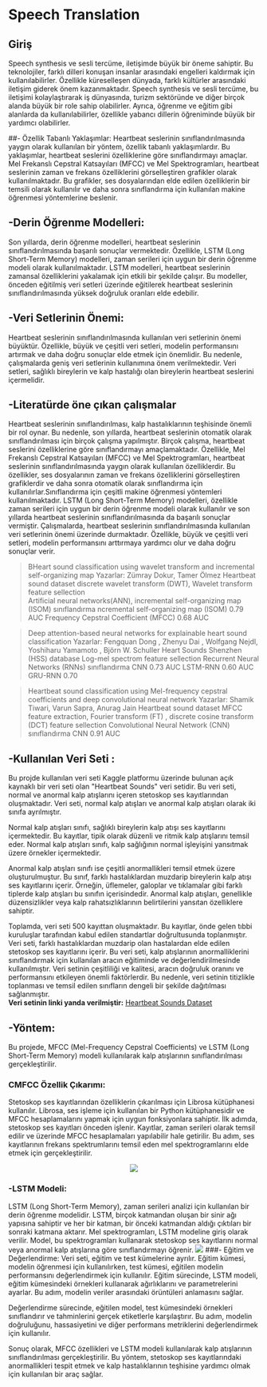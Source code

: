  # Speech Translation
## Giriş
Speech synthesis ve sesli tercüme, iletişimde büyük bir öneme sahiptir. Bu teknolojiler, farklı dilleri konuşan insanlar arasındaki engelleri kaldırmak için kullanılabilirler. Özellikle küreselleşen dünyada, farklı kültürler arasındaki iletişim giderek önem kazanmaktadır. Speech synthesis ve sesli tercüme, bu iletişimi kolaylaştırarak iş dünyasında, turizm sektöründe ve diğer birçok alanda büyük bir role sahip olabilirler. Ayrıca, öğrenme ve eğitim gibi alanlarda da kullanılabilirler, özellikle yabancı dillerin öğreniminde büyük bir yardımcı olabilirler.

##- Özellik Tabanlı Yaklaşımlar:
Heartbeat seslerinin sınıflandırılmasında yaygın olarak kullanılan bir yöntem, özellik tabanlı yaklaşımlardır. Bu yaklaşımlar, heartbeat seslerini özelliklerine göre sınıflandırmayı amaçlar. Mel Frekanslı Cepstral Katsayıları (MFCC) ve Mel Spektrogramları, heartbeat seslerinin zaman ve frekans özelliklerini görselleştiren grafikler olarak kullanılmaktadır. Bu grafikler, ses dosyalarından elde edilen özelliklerin bir temsili olarak kullanılır ve daha sonra sınıflandırma için kullanılan makine öğrenmesi yöntemlerine beslenir.

## -Derin Öğrenme Modelleri:
Son yıllarda, derin öğrenme modelleri, heartbeat seslerinin sınıflandırılmasında başarılı sonuçlar vermektedir. Özellikle, LSTM (Long Short-Term Memory) modelleri, zaman serileri için uygun bir derin öğrenme modeli olarak kullanılmaktadır. LSTM modelleri, heartbeat seslerinin zamansal özelliklerini yakalamak için etkili bir şekilde çalışır. Bu modeller, önceden eğitilmiş veri setleri üzerinde eğitilerek heartbeat seslerinin sınıflandırılmasında yüksek doğruluk oranları elde edebilir.
## -Veri Setlerinin Önemi:
Heartbeat seslerinin sınıflandırılmasında kullanılan veri setlerinin önemi büyüktür. Özellikle, büyük ve çeşitli veri setleri, modelin performansını artırmak ve daha doğru sonuçlar elde etmek için önemlidir. Bu nedenle, çalışmalarda geniş veri setlerinin kullanımına önem verilmektedir. Veri setleri, sağlıklı bireylerin ve kalp hastalığı olan bireylerin heartbeat seslerini içermelidir.
## -Literatürde öne çıkan çalışmalar
Heartbeat seslerinin sınıflandırılması, kalp hastalıklarının teşhisinde önemli bir rol oynar. Bu nedenle, son yıllarda, heartbeat seslerinin otomatik olarak sınıflandırılması için birçok çalışma yapılmıştır. Birçok çalışma, heartbeat seslerini özelliklerine göre sınıflandırmayı amaçlamaktadır. Özellikle, Mel Frekanslı Cepstral Katsayıları (MFCC) ve Mel Spektrogramları, heartbeat seslerinin sınıflandırılmasında yaygın olarak kullanılan özelliklerdir. Bu özellikler, ses dosyalarının zaman ve frekans özelliklerini görselleştiren grafiklerdir ve daha sonra otomatik olarak sınıflandırma için kullanılırlar.Sınıflandırma için çeşitli makine öğrenmesi yöntemleri kullanılmaktadır. LSTM (Long Short-Term Memory) modelleri, özellikle zaman serileri için uygun bir derin öğrenme modeli olarak kullanılır ve son yıllarda heartbeat seslerinin sınıflandırılmasında da başarılı sonuçlar vermiştir. Çalışmalarda,  heartbeat seslerinin sınıflandırılmasında kullanılan veri setlerinin önemi üzerinde durmaktadır. Özellikle, büyük ve çeşitli veri setleri, modelin performansını arttırmaya yardımcı olur ve daha doğru sonuçlar verir.

> BHeart sound classification using wavelet transform and incremental self-organizing map
> Yazarlar: Zümray Dokur,  Tamer Ölmez
> Heartbeat sound dataset
> discrete wavelet transform (DWT), Wavelet transform feature sellection                         
> Artificial neural networks(ANN), incremental self-organizing map (ISOM) sınıflandırma
> ncremental self-organizing map (ISOM)  0.79 AUC
> Frequency Cepstral Coefficient (MFCC) 0.68 AUC

> Deep attention-based neural networks for explainable heart sound classification
> Yazarlar: Fengquan Dong , Zhenyu Dai , Wolfgang Nejdl, Yoshiharu Yamamoto , Björn W. Schuller 
> Heart Sounds Shenzhen (HSS) database 
>  Log-mel spectrom feature sellection Recurrent Neural Networks (RNNs) sınıflandırma
>  CNN 0.73 AUC
> LSTM-RNN 0.60 AUC
> GRU-RNN 0.70

> Heartbeat sound classification using Mel-frequency cepstral coefficients and deep convolutional neural network
> Yazarlar: Shamik Tiwari,  Varun Sapra, Anurag Jain
> Heartbeat sound dataset
> MFCC feature extraction, Fourier transform (FT) ,  discrete cosine transform (DCT) feature sellection
> Convolutional Neural Network (CNN) sınıflandırma
> CNN 0.91 AUC  

## -Kullanılan Veri Seti :
Bu projde kullanılan veri seti Kaggle platformu üzerinde bulunan açık kaynaklı bir veri seti olan "Heartbeat Sounds" veri setidir. Bu veri seti, normal ve anormal kalp atışlarını içeren stetoskop ses kayıtlarından oluşmaktadır. Veri seti, normal kalp atışları ve anormal kalp atışları olarak iki sınıfa ayrılmıştır.

Normal kalp atışları sınıfı, sağlıklı bireylerin kalp atışı ses kayıtlarını içermektedir. Bu kayıtlar, tipik olarak düzenli ve ritmik kalp atışlarını temsil eder. Normal kalp atışları sınıfı, kalp sağlığının normal işleyişini yansıtmak üzere örnekler içermektedir.

Anormal kalp atışları sınıfı ise çeşitli anormallikleri temsil etmek üzere oluşturulmuştur. Bu sınıf, farklı hastalıklardan muzdarip bireylerin kalp atışı ses kayıtlarını içerir. Örneğin, üflemeler, galoplar ve tıklamalar gibi farklı tiplerde kalp atışları bu sınıfın içerisindedir. Anormal kalp atışları, genellikle düzensizlikler veya kalp rahatsızlıklarının belirtilerini yansıtan özelliklere sahiptir.

Toplamda, veri seti 500 kayıttan oluşmaktadır. Bu kayıtlar, önde gelen tıbbi kuruluşlar tarafından kabul edilen standartlar doğrultusunda toplanmıştır. Veri seti, farklı hastalıklardan muzdarip olan hastalardan elde edilen stetoskop ses kayıtlarını içerir. 
Bu veri seti, kalp atışlarının anormalliklerini sınıflandırmak için kullanılan aracın eğitiminde ve değerlendirilmesinde kullanılmıştır. Veri setinin çeşitliliği ve kalitesi, aracın doğruluk oranını ve performansını etkileyen önemli faktörlerdir. Bu nedenle, veri setinin titizlikle toplanması ve temsil edilen sınıfların dengeli bir şekilde dağıtılması sağlanmıştır.<br> **Veri setinin linki yanda verilmiştir:**
<a href = "https://www.kaggle.com/datasets/kinguistics/heartbeat-sounds">Heartbeat Sounds Dataset</a>

## -Yöntem:

Bu projede, MFCC (Mel-Frequency Cepstral Coefficients) ve LSTM (Long Short-Term Memory) modeli kullanılarak kalp atışlarının sınıflandırılması gerçekleştirilir.

### CMFCC Özellik Çıkarımı:
Stetoskop ses kayıtlarından özelliklerin çıkarılması için Librosa kütüphanesi kullanılır. Librosa, ses işleme için kullanılan bir Python kütüphanesidir ve MFCC hesaplamalarını yapmak için uygun fonksiyonlara sahiptir.
İlk adımda, stetoskop ses kayıtları önceden işlenir. Kayıtlar, zaman serileri olarak temsil edilir ve üzerinde MFCC hesaplamaları yapılabilir hale getirilir. Bu adım, ses kayıtlarının frekans spektrumlarını temsil eden mel spektrogramlarını elde etmek için gerçekleştirilir. <br>
<div align="center">
	<img src= "https://pub.mdpi-res.com/sensors/sensors-22-01521/article_deploy/html/images/sensors-22-01521-g003-550.jpg?1645001655">
</div>

### -LSTM Modeli:
LSTM (Long Short-Term Memory), zaman serileri analizi için kullanılan bir derin öğrenme modelidir. LSTM, birçok katmandan oluşan bir sinir ağı yapısına sahiptir ve her bir katman, bir önceki katmandan aldığı çıktıları bir sonraki katmana aktarır.
Mel spektrogramları, LSTM modeline giriş olarak verilir. Model, bu spektrogramları kullanarak stetoskop ses kayıtlarını normal veya anormal kalp atışlarına göre sınıflandırmayı öğrenir.
<img src="https://upload.wikimedia.org/wikipedia/commons/thumb/9/93/LSTM_Cell.svg/1920px-LSTM_Cell.svg.png">
###- Eğitim ve Değerlendirme:
Veri seti, eğitim ve test kümelerine ayrılır. Eğitim kümesi, modelin öğrenmesi için kullanılırken, test kümesi, eğitilen modelin performansını değerlendirmek için kullanılır.
Eğitim sürecinde, LSTM modeli, eğitim kümesindeki örnekleri kullanarak ağırlıklarını ve parametrelerini ayarlar. Bu adım, modelin veriler arasındaki örüntüleri anlamasını sağlar.

Değerlendirme sürecinde, eğitilen model, test kümesindeki örnekleri sınıflandırır ve tahminlerini gerçek etiketlerle karşılaştırır. Bu adım, modelin doğruluğunu, hassasiyetini ve diğer performans metriklerini değerlendirmek için kullanılır.

Sonuç olarak, MFCC özellikleri ve LSTM modeli kullanılarak kalp atışlarının sınıflandırılması gerçekleştirilir. Bu yöntem, stetoskop ses kayıtlarındaki anormallikleri tespit etmek ve kalp hastalıklarının teşhisine yardımcı olmak için kullanılan bir araç sağlar.
